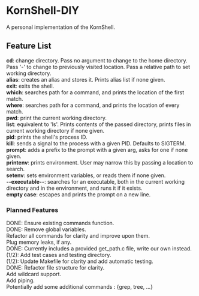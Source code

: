 # KornShell-DIY

A personal implementation of the KornShell.

## Feature List

**cd**: change directory. Pass no argument to change to the home directory. Pass '-' to change to previously visited location. Pass a relative path to set working directory.  
**alias**: creates an alias and stores it. Prints alias list if none given.  
**exit**: exits the shell.  
**which**: searches path for a command, and prints the location of the first match.  
**where**: searches path for a command, and prints the location of every match.  
**pwd**: print the current working directory.  
**list**: equivalent to 'ls'. Prints contents of the passed directory, prints files in current working directory if none given.  
**pid**: prints the shell's process ID.  
**kill**: sends a signal to the process with a given PID. Defaults to SIGTERM.  
**prompt**: adds a prefix to the prompt with a given arg, asks for one if none given.  
**printenv**: prints environment. User may narrow this by passing a location to search.  
**setenv**: sets environment variables, or reads them if none given.  
**--executable--**: searches for an executable, both in the current working directory and in the environment, and runs it if it exists.  
**empty case**: escapes and prints the prompt on a new line.  


### Planned Features

DONE: Ensure existing commands function.  
DONE: Remove global variables.  
Refactor all commands for clarity and improve upon them.  
Plug memory leaks, if any.  
DONE: Currently includes a provided get_path.c file, write our own instead.  
(1/2): Add test cases and testing directory.  
(1/2): Update Makefile for clarity and add automatic testing.  
DONE: Refactor file structure for clarity.  
Add wildcard support.  
Add piping.  
Potentially add some additional commands : {grep, tree, ...}  
